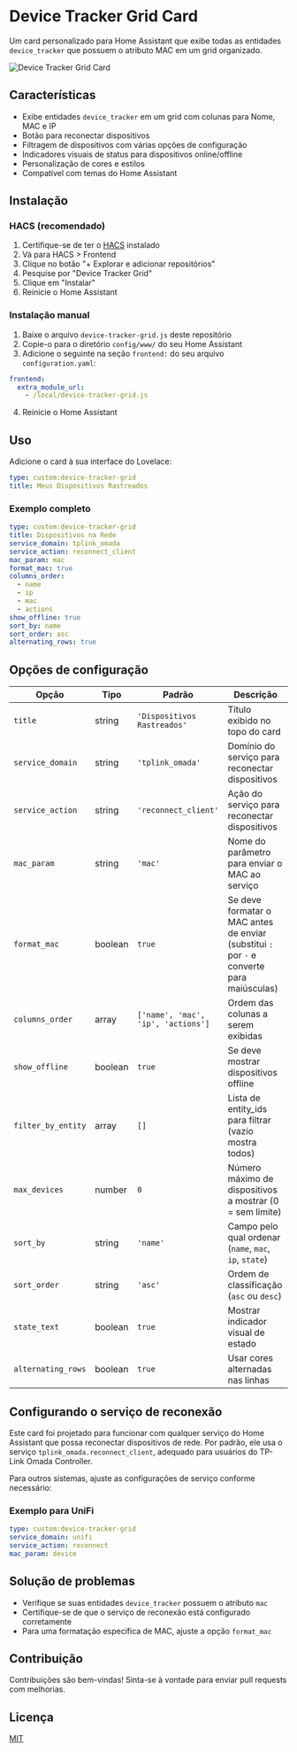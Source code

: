 # Device Tracker Grid Card

Um card personalizado para Home Assistant que exibe todas as entidades `device_tracker` que possuem o atributo MAC em um grid organizado.

![Device Tracker Grid Card](images/device-tracker-grid.png)

## Características

- Exibe entidades `device_tracker` em um grid com colunas para Nome, MAC e IP
- Botão para reconectar dispositivos
- Filtragem de dispositivos com várias opções de configuração
- Indicadores visuais de status para dispositivos online/offline
- Personalização de cores e estilos
- Compatível com temas do Home Assistant

## Instalação

### HACS (recomendado)

1. Certifique-se de ter o [HACS](https://hacs.xyz/) instalado
2. Vá para HACS > Frontend
3. Clique no botão "+ Explorar e adicionar repositórios"
4. Pesquise por "Device Tracker Grid"
5. Clique em "Instalar"
6. Reinicie o Home Assistant

### Instalação manual

1. Baixe o arquivo `device-tracker-grid.js` deste repositório
2. Copie-o para o diretório `config/www/` do seu Home Assistant
3. Adicione o seguinte na seção `frontend:` do seu arquivo `configuration.yaml`:
```yaml
frontend:
  extra_module_url:
    - /local/device-tracker-grid.js
```
4. Reinicie o Home Assistant

## Uso

Adicione o card à sua interface do Lovelace:

```yaml
type: custom:device-tracker-grid
title: Meus Dispositivos Rastreados
```

### Exemplo completo

```yaml
type: custom:device-tracker-grid
title: Dispositivos na Rede
service_domain: tplink_omada
service_action: reconnect_client
mac_param: mac
format_mac: true
columns_order:
  - name
  - ip
  - mac
  - actions
show_offline: true
sort_by: name
sort_order: asc
alternating_rows: true
```

## Opções de configuração

| Opção | Tipo | Padrão | Descrição |
|-------|------|--------|-----------|
| `title` | string | `'Dispositivos Rastreados'` | Título exibido no topo do card |
| `service_domain` | string | `'tplink_omada'` | Domínio do serviço para reconectar dispositivos |
| `service_action` | string | `'reconnect_client'` | Ação do serviço para reconectar dispositivos |
| `mac_param` | string | `'mac'` | Nome do parâmetro para enviar o MAC ao serviço |
| `format_mac` | boolean | `true` | Se deve formatar o MAC antes de enviar (substitui `:` por `-` e converte para maiúsculas) |
| `columns_order` | array | `['name', 'mac', 'ip', 'actions']` | Ordem das colunas a serem exibidas |
| `show_offline` | boolean | `true` | Se deve mostrar dispositivos offline |
| `filter_by_entity` | array | `[]` | Lista de entity_ids para filtrar (vazio mostra todos) |
| `max_devices` | number | `0` | Número máximo de dispositivos a mostrar (0 = sem limite) |
| `sort_by` | string | `'name'` | Campo pelo qual ordenar (`name`, `mac`, `ip`, `state`) |
| `sort_order` | string | `'asc'` | Ordem de classificação (`asc` ou `desc`) |
| `state_text` | boolean | `true` | Mostrar indicador visual de estado |
| `alternating_rows` | boolean | `true` | Usar cores alternadas nas linhas |

## Configurando o serviço de reconexão

Este card foi projetado para funcionar com qualquer serviço do Home Assistant que possa reconectar dispositivos de rede. Por padrão, ele usa o serviço `tplink_omada.reconnect_client`, adequado para usuários do TP-Link Omada Controller.

Para outros sistemas, ajuste as configurações de serviço conforme necessário:

### Exemplo para UniFi

```yaml
type: custom:device-tracker-grid
service_domain: unifi
service_action: reconnect
mac_param: device
```

## Solução de problemas

- Verifique se suas entidades `device_tracker` possuem o atributo `mac`
- Certifique-se de que o serviço de reconexão está configurado corretamente
- Para uma formatação específica de MAC, ajuste a opção `format_mac`

## Contribuição

Contribuições são bem-vindas! Sinta-se à vontade para enviar pull requests com melhorias.

## Licença

[MIT](LICENSE)
